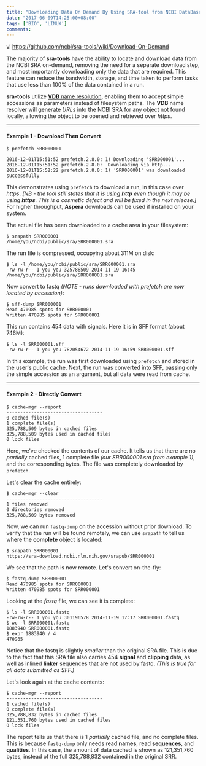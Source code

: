 ```yaml
---
title: "Downloading Data On Demand By Using SRA-tool from NCBI DataBase"
date: "2017-06-09T14:25:00+08:00"
tags: ['BIO', 'LINUX']
comments: 
---
```



vi <https://github.com/ncbi/sra-tools/wiki/Download-On-Demand>

The majority of **sra-tools** have the ability to locate and download data from the NCBI SRA on-demand, removing the need for a separate download step, and most importantly downloading only the data that are required. This feature can reduce the bandwidth, storage, and time taken to perform tasks that use less than 100% of the data contained in a run.

**sra-tools** utilize [**VDB** name resolution](https://github.com/ncbi/ncbi-vdb/wiki/Name-Resolution-Process), enabling them to accept simple accessions as parameters instead of filesystem paths. The **VDB** name resolver will generate _URLs_ into the NCBI SRA for any object not found locally, allowing the object to be opened and retrieved over _https_.

------

#### Example 1 - Download Then Convert

```
$ prefetch SRR000001

2016-12-01T15:51:52 prefetch.2.8.0: 1) Downloading 'SRR000001'...
2016-12-01T15:51:52 prefetch.2.8.0:  Downloading via http...
2016-12-01T15:52:22 prefetch.2.8.0: 1) 'SRR000001' was downloaded successfully
```

This demonstrates using `prefetch` to download a run, in this case over _https_. _[NB - the tool still states that it is using **http** even though it may be using **https**. This is a cosmetic defect and will be fixed in the next release.]_ For higher throughput, **Aspera** downloads can be used if installed on your system.

The actual file has been downloaded to a cache area in your filesystem:  

```
$ srapath SRR000001
/home/you/ncbi/public/sra/SRR000001.sra
```

The run file is compressed, occupying about 311M on disk:  

```
$ ls -l /home/you/ncbi/public/sra/SRR000001.sra
-rw-rw-r-- 1 you you 325788509 2014-11-19 16:45 /home/you/ncbi/public/sra/SRR000001.sra
```

Now convert to fastq _(NOTE - runs downloaded with prefetch are now located by accession)_:  

```
$ sff-dump SRR000001
Read 470985 spots for SRR000001
Written 470985 spots for SRR000001
```

This run contains 454 data with signals. Here it is in SFF format (about 746M):  

```
$ ls -l SRR000001.sff
-rw-rw-r-- 1 you you 782054672 2014-11-19 16:59 SRR000001.sff
```

In this example, the run was first downloaded using `prefetch` and stored in the user's public cache. Next, the run was converted into SFF, passing only the simple accession as an argument, but all data were read from cache.

------

#### Example 2 - Directly Convert

```
$ cache-mgr --report
-----------------------------------
0 cached file(s)
1 complete file(s)
325,788,509 bytes in cached files
325,788,509 bytes used in cached files
0 lock files
```

Here, we've checked the contents of our cache. It tells us that there are no _partially_ cached files, 1 complete file _(our SRR000001.sra from example 1)_, and the corresponding bytes. The file was completely downloaded by `prefetch`.

Let's clear the cache entirely:  

```
$ cache-mgr --clear
-----------------------------------
1 files removed
0 directories removed
325,788,509 bytes removed
```

Now, we can run `fastq-dump` on the accession without prior download. To verify that the run will be found remotely, we can use `srapath` to tell us where the **complete** object is located:  

```
$ srapath SRR000001
https://sra-download.ncbi.nlm.nih.gov/srapub/SRR000001
```

We see that the path is now remote. Let's convert on-the-fly:  

```
$ fastq-dump SRR000001
Read 470985 spots for SRR000001
Written 470985 spots for SRR000001
```

Looking at the _fastq_ file, we can see it is complete:  

```
$ ls -l SRR000001.fastq
-rw-rw-r-- 1 you you 301196578 2014-11-19 17:17 SRR000001.fastq
$ wc -l SRR000001.fastq
1883940 SRR000001.fastq
$ expr 1883940 / 4
470985
```

Notice that the fastq is slightly _smaller_ than the original SRA file. This is due to the fact that this SRA file also carries 454 **signal** and **clipping** data, as well as inlined **linker** sequences that are not used by fastq. *(This is true for all data submitted as SFF.)*

Let's look again at the cache contents:  

```
$ cache-mgr --report
-----------------------------------
1 cached file(s)
0 complete file(s)
325,788,832 bytes in cached files
121,351,760 bytes used in cached files
0 lock files
```

The report tells us that there is 1 _partially_ cached file, and no complete files. This is because `fastq-dump` only needs read **names**, read **sequences**, and **qualities**. In this case, the amount of data cached is shown as 121,351,760 bytes, instead of the full 325,788,832 contained in the original SRR.